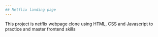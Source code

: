 ```yaml
---
## Netflix landing page
---
```


This project is netflix webpage clone using HTML, CSS and Javascript to practice and master frontend skills
